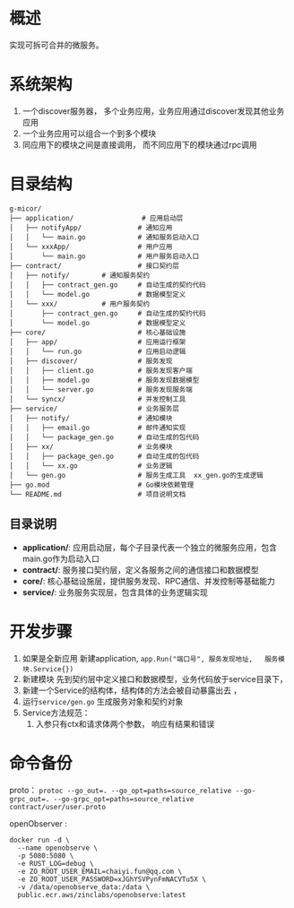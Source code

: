 # 概述
实现可拆可合并的微服务。

# 系统架构

1. 一个discover服务器， 多个业务应用，业务应用通过discover发现其他业务应用 
2. 一个业务应用可以组合一个到多个模块
3. 同应用下的模块之间是直接调用， 而不同应用下的模块通过rpc调用

# 目录结构

```
g-micor/
├── application/                 # 应用启动层
│   ├── notifyApp/              # 通知应用
│   │   └── main.go             # 通知服务启动入口
│   └── xxxApp/                 # 用户应用
│       └── main.go             # 用户服务启动入口
├── contract/                   # 接口契约层
│   ├── notify/        # 通知服务契约
│   │   ├── contract_gen.go     # 自动生成的契约代码
│   │   └── model.go            # 数据模型定义
│   └── xxx/           # 用户服务契约
│       ├── contract_gen.go     # 自动生成的契约代码
│       └── model.go            # 数据模型定义
├── core/                       # 核心基础设施
│   ├── app/                    # 应用运行框架
│   │   └── run.go              # 应用启动逻辑
│   ├── discover/               # 服务发现
│   │   ├── client.go           # 服务发现客户端
│   │   ├── model.go            # 服务发现数据模型
│   │   └── server.go           # 服务发现服务端
│   └── syncx/                  # 并发控制工具
├── service/                    # 业务服务层
│   ├── notify/                 # 通知模块
│   │   ├── email.go            # 邮件通知实现
│   │   └── package_gen.go      # 自动生成的包代码
│   ├── xx/                     # 业务模块
│   │   ├── package_gen.go      # 自动生成的包代码
│   │   └── xx.go               # 业务逻辑
│   └── gen.go                  # 服务生成工具  xx_gen.go的生成逻辑
├── go.mod                      # Go模块依赖管理
└── README.md                   # 项目说明文档
```

## 目录说明

- **application/**: 应用启动层，每个子目录代表一个独立的微服务应用，包含main.go作为启动入口
- **contract/**: 服务接口契约层，定义各服务之间的通信接口和数据模型
- **core/**: 核心基础设施层，提供服务发现、RPC通信、并发控制等基础能力
- **service/**: 业务服务实现层，包含具体的业务逻辑实现


# 开发步骤
1. 如果是全新应用 新建application, `app.Run("端口号", 服务发现地址,   服务模块.Service{})`
2. 新建模块 先到契约层中定义接口和数据模型，业务代码放于service目录下，
3. 新建一个Service的结构体，结构体的方法会被自动暴露出去 ，
4. 运行`service/gen.go` 生成服务对象和契约对象
5. Service方法规范： 
   1. 入参只有ctx和请求体两个参数， 响应有结果和错误

# 命令备份

proto：
`protoc --go_out=. --go_opt=paths=source_relative --go-grpc_out=. --go-grpc_opt=paths=source_relative contract/user/user.proto`


openObserver :
```shell
docker run -d \
  --name openobserve \
  -p 5080:5080 \
  -e RUST_LOG=debug \
  -e ZO_ROOT_USER_EMAIL=chaiyi.fun@qq.com \
  -e ZO_ROOT_USER_PASSWORD=xJGhYSVPynFmNACVTu5X \
  -v /data/openobserve_data:/data \
  public.ecr.aws/zinclabs/openobserve:latest
```